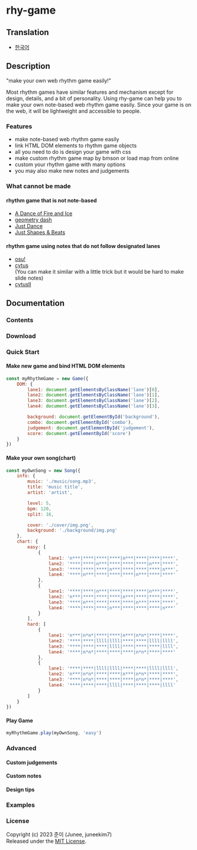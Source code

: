 # rhy-game

## Translation

- [한국어](./README.kr.md)

## Description

"make your own web rhythm game easily!"

Most rhythm games have similar features and mechanism except for design, details, and a bit of personality. Using rhy-game can help you to make your own note-based web rhythm game easily. Since your game is on the web, it will be lightweight and accessible to people.

### Features

- make note-based web rhythm game easily
- link HTML DOM elements to rhythm game objects
- all you need to do is design your game with css
- make custom rhythm game map by bmson or load map from online
- custom your rhythm game with many options
- you may also make new notes and judgements

### What cannot be made

#### rhythm game that is not note-based

- [A Dance of Fire and Ice](https://store.steampowered.com/app/977950/A_Dance_of_Fire_and_Ice/)
- [geometry dash](https://www.robtopgames.com/)
- [Just Dance](https://justdancenow.com/)
- [Just Shapes & Beats](https://store.steampowered.com/app/531510/Just_Shapes__Beats/)

#### rhythm game using notes that do not follow designated lanes

- [osu!](https://osu.ppy.sh/home/)
- [cytus](https://rayark.com/g/cytus/) \
(You can make it similar with a little trick but it would be hard to make slide notes)
- [cytusII](https://rayark.com/g/cytus2/)

## Documentation

### Contents

### Download

### Quick Start

#### Make new game and bind HTML DOM elements

```js
const myRhythmGame = new Game({
    DOM: {
        lane1: document.getElementsByClassName('lane')[0],
        lane2: document.getElementsByClassName('lane')[1],
        lane3: document.getElementsByClassName('lane')[2],
        lane4: document.getElementsByClassName('lane')[3],

        background: document.getElementById('background'),
        combo: document.getElementById('combo'),
        judgement: document.getElementById('judgement'),
        score: document.getElementById('score')
    }
})
```

#### Make your own song(chart)

```js
const myOwnSong = new Song({
    info: {
        music: './music/song.mp3',
        title: 'music title',
        artist: 'artist',

        level: 5,
        bpm: 120,
        split: 16,

        cover: './cover/img.png',
        background: './background/img.png'
    },
    chart: {
        easy: [
            {
                lane1: 'n***|****|****|****|n***|****|****|****',
                lane2: '****|****|n***|****|****|****|n***|****',
                lane3: '****|****|****|n***|****|****|****|n***',
                lane4: '****|n***|****|****|****|n***|****|****'
            },
            {
                lane1: '****|****|n***|****|****|****|n***|****',
                lane2: 'n***|****|****|****|n***|****|****|****',
                lane3: '****|n***|****|****|****|n***|****|****',
                lane4: '****|****|****|n***|****|****|****|n***'
            }
        ],
        hard: [
            {
                lane1: 'n***|n*n*|****|****|n***|n*n*|****|****',
                lane2: '****|****|llll|llll|****|****|llll|llll',
                lane3: '****|****|****|llll|****|****|****|llll',
                lane4: '****|n*n*|****|****|****|n*n*|****|****'
            },
            {
                lane1: '****|****|llll|llll|****|****|llll|llll',
                lane2: 'n***|n*n*|****|****|n***|n*n*|****|****',
                lane3: '****|n*n*|****|****|****|n*n*|****|****',
                lane4: '****|****|****|llll|****|****|****|llll'
            }
        ]
    }
})
```

#### Play Game

```js
myRhythmGame.play(myOwnSong, 'easy')
```

### Advanced

#### Custom judgements

#### Custom notes

#### Design tips

### Examples

### License

Copyright (c) 2023 준이 (Junee, juneekim7)\
Released under the [MIT License](./LICENSE).